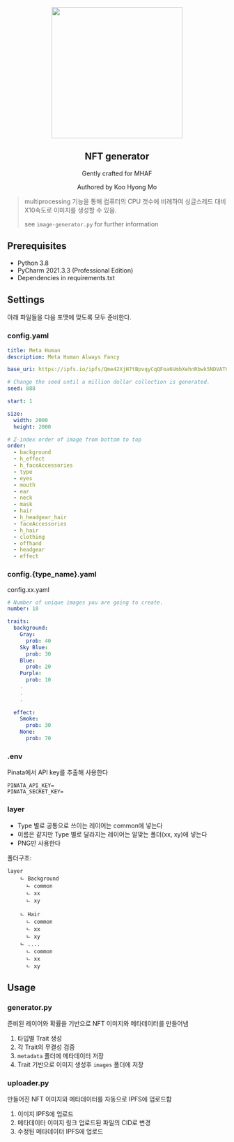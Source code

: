 <div align="center">
<img width="300" src="https://www.mhaf.io/assets/icons/mhaf_full_black.svg"/>
  <h2 align="center">NFT generator</h2>
  <p align="center">Gently crafted for MHAF</p>
  <p align="center">Authored by Koo Hyong Mo</p>
</div>

> multiprocessing 기능을 통해 컴퓨터의 CPU 갯수에 비례하여 싱글스레드 대비 X10속도로 이미지를 생성할 수 있음.
> 
> see `image-generator.py` for further information

## Prerequisites
- Python 3.8
- PyCharm 2021.3.3 (Professional Edition)
- Dependencies in requirements.txt

## Settings
아래 파일들을 다음 포맷에 맞도록 모두 준비한다.

### config.yaml
```yaml
title: Meta Human
description: Meta Human Always Fancy

base_uri: https://ipfs.io/ipfs/Qme42XjH7tBpvqyCqQFoa6UmbXehnRbwk5NDVATCSVQvf3

# Change the seed until a million dollar collection is generated.
seed: 888

start: 1

size:
  width: 2000
  height: 2000

# Z-index order of image from bottom to top
order:
  - background
  - h_effect
  - h_faceAccessories
  - type
  - eyes
  - mouth
  - ear
  - neck
  - mask
  - hair
  - h_headgear_hair
  - faceAccessories
  - h_hair
  - clothing
  - offhand
  - headgear
  - effect
```

### config.{type_name}.yaml
config.xx.yaml
```yaml
# Number of unique images you are going to create.
number: 10

traits:
  background:
    Gray:
      prob: 40
    Sky Blue:
      prob: 30
    Blue:
      prob: 20
    Purple:
      prob: 10
    .
    .
    .
    
  effect:
    Smoke:
      prob: 30
    None:
      prob: 70
```

### .env
Pinata에서 API key를 추출해 사용한다
```text
PINATA_API_KEY=
PINATA_SECRET_KEY=
```

### layer

- Type 별로 공통으로 쓰이는 레이어는 common에 넣는다
- 이름은 같지만 Type 별로 달라지는 레이어는 알맞는 폴더(xx, xy)에 넣는다
- PNG만 사용한다

폴더구조:
```text
layer		
    ㄴ Background	
      ㄴ common
      ㄴ xx
      ㄴ xy
    
    ㄴ Hair	
      ㄴ common
      ㄴ xx
      ㄴ xy
    ㄴ ....	
      ㄴ common
      ㄴ xx
      ㄴ xy
```

## Usage

### generator.py

준비된 레이어와 확률을 기반으로 NFT 이미지와 메타데이터를 만들어냄

1. 타입별 Trait 생성
2. 각 Trait의 무결성 검증
3. `metadata` 폴더에 메타데이터 저장
4. Trait 기반으로 이미지 생성후 `images` 폴더에 저장


### uploader.py

만들어진 NFT 이미지와 메타데이터를 자동으로 IPFS에 업로드함

1. 이미지 IPFS에 업로드
2. 메타데이터 이미지 링크 업로드된 파일의 CID로 변경
3. 수정된 메타데이터 IPFS에 업로드

